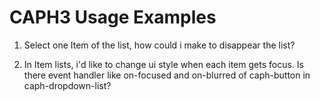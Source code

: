# CAPH3 Usage Examples

 1. Select one Item of the list, how could i make to disappear the list?

 2. In Item lists, i'd like to change ui style when each item gets focus. Is there event handler like on-focused and on-blurred of caph-button in caph-dropdown-list?


